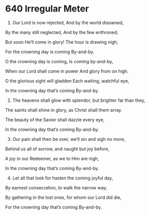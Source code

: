 # 640 Irregular Meter

1.  Our Lord is now rejected, And by the world disowned,

By the many still neglected, And by the few enthroned;

But soon He’ll come in glory! The hour is drawing nigh,

For the crowning day is coming By-and-by.

O the crowning day is coming, Is coming by-and-by,

When our Lord shall come in power And glory from on high.

O the glorious sight will gladden Each waiting, watchful eye,

In the crowning day that’s coming By-and-by.

2.  The heavens shall glow with splendor, but brighter far than they,

The saints shall shine in glory, as Christ shall them array.

The beauty of the Savior shall dazzle every eye,

In the crowning day that’s coming By-and-by.

3.  Our pain shall then be over, we’ll sin and sigh no more,

Behind us all of sorrow, and naught but joy before,

A joy in our Redeemer, as we to Him are nigh,

In the crowning day that’s coming By-and-by.

4.  Let all that look for hasten the coming joyful day,

By earnest consecration, to walk the narrow way;

By gathering in the lost ones, for whom our Lord did die,

For the crowning day that’s coming By-and-by.

